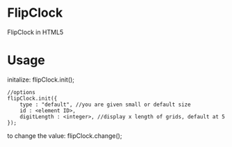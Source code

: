FlipClock
=========

FlipClock in HTML5

Usage
====
initalize:
	flipClock.init();

	//options
	flipClock.init({
		type : "default", //you are given small or default size
		id : <element ID>, 
		digitLength : <integer>, //display x length of grids, default at 5
	});

to change the value:
	flipClock.change(<value>);

